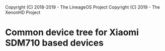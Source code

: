 Copyright (C) 2018-2019 - The LineageOS Project
Copyright (C) 2019 - The XenonHD Project

Common device tree for Xiaomi SDM710 based devices
==============
